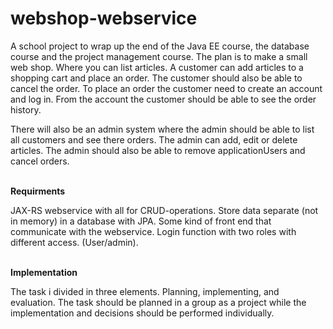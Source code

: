 # webshop-webservice

A school project to wrap up the end of the Java EE course, the database course and the project management course. 
The plan is to make a small web shop. Where you can list articles. A customer can add articles to a shopping cart and 
place an order. The customer should also be able to cancel the order. To place an order the customer need to create an 
account and log in. From the account the customer should be able to see the order history.

There will also be an admin system where the admin should be able to list all customers and see there orders. The admin 
can add, edit or delete articles. The admin should also be able to remove applicationUsers and cancel orders.

<br>
<b>Requirments</b>

JAX-RS webservice with all for CRUD-operations.
Store data separate (not in memory) in a database with JPA.
Some kind of front end that communicate with the webservice.
Login function with two roles with different access. (User/admin).

<br>
<b>Implementation</b>

The task i divided in three elements. Planning, implementing, and evaluation. The task should be planned in a group as 
a project while the implementation and decisions should be performed individually.


